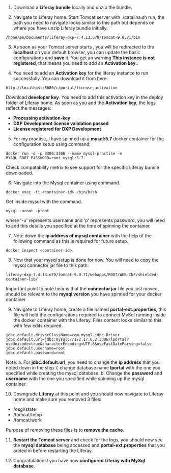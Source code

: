 1. Download a **Liferay bundle** locally and unzip the bundle.

2. Navigate to Liferay home. Start Tomcat server with ./catalina.sh run, the path you need to navigate looks similar to this path but depends on where you have unzip Liferay bundle initially. 
```
/home/me/Documents/liferay-dxp-7.4.13.u70/tomcat-9.0.71/bin 
```

3. As soon as your Tomcat server starts , you will be redirected to the **localhost** on your default browser, you can update the basic configurations and **save** it. You get an warning **This instance is not registered**, that means you need to add an **Activation key**..

4. You need to add an **Activation key** for the liferay instance to run successfully. You can download it from here: 
```
http://localhost:8080/c/portal/license_activation 
```
Download **developer key**. You need to add this activation key in the deploy folder of Liferay home. As soon as you add the **Activation key**, the logs reflect the messages: 
- **Processing activation-key**
- **DXP Development license validation passed**
- **License registered for DXP Development**

5. For my practise, I have spinned up a **mysql:5.7** docker container for the configuration setup using command: 
```
docker run -d -p 3306:3306 --name mysql-practise -e MYSQL_ROOT_PASSWORD=root mysql:5.7. 
```
Check compatability metrix to see support for the specific Liferay bundle downloaded.

6. Navigate into the Mysql container using command.
```
docker exec -ti <container-id> /bin/bash 
```
Get inside mysql with the command.
```
mysql -uroot -proot 
```
where '-u' represents username and 'p' represents password, you will need to add this details you specified at the time of spinning the container.

7. Note down the **ip address of mysql container** with the help of the following command as this is required for future setup.
```
docker inspect <container-id>.
```
8. Now that your mysql setup is done for now. You will need to copy the mysql connector jar file to this path: 
```
liferay-dxp-7.4.13.u70/tomcat-9.0.71/webapps/ROOT/WEB-INF/shielded-container-lib/
```
Important point to note hear is that the **connector jar** file you just moved, should be relevant to the **mysql version** you have spinned for your docker container 

9. Navigate to Liferay home, create a file named **portal-ext.properties**, this file will hold the configurations required to connect MySql running inside the docker container with the Liferay. Files content looks similar to this with few edits required.
```
jdbc.default.driverClassName=com.mysql.jdbc.Driver
jdbc.default.url=jdbc:mysql://172.17.0.2:3306/lportal?useUnicode=true&characterEncoding=UTF-8&useFastDateParsing=false
jdbc.default.username=root
jdbc.default.password=root
```

Note: 
a. For **jdbc.default.url**, you need to change the **ip address** that you noted down in the step 7, change database name **lportal** with the one you specified while creating the mysql database.
b. Change the **password** and **username** with the one you specified while spinning up the mysql container.

10. Downgrade **Liferay** at this point and you should now navigate to Liferay home and make sure you removed 3 files:
- /osgi/state
- /tomcat/temp
- /tomcat/work

Purpose of removing these files is to **remove the cache**.

11. **Restart the Tomcat server** and check for the logs, you should now see the **mysql database** being accessed and **portal-ext.properties** that you added in before restarting the Liferay.

12. Congratulations! you have now **configured Liferay with MySql database**.

